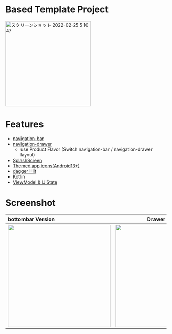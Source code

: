 # Based Template Project

<img width="266" alt="スクリーンショット 2022-02-25 5 10 47" src="https://user-images.githubusercontent.com/16476224/155599842-0873f6d5-1638-43be-b7dd-34f1fe73432f.png">

# Features
- [navigation-bar](https://m3.material.io/components/navigation-bar)
- [navigation-drawer](https://m3.material.io/components/navigation-drawer/overview)
  - use Product Flavor (Switch navigation-bar / navigation-drawer layout) 
- [SplashScreen](https://github.com/LeoAndo/android12-splash-screen)
- [Themed app icons(Android13+)](https://github.com/LeoAndo/android-themed-icon-samples)
- [dagger Hilt](https://developer.android.com/training/dependency-injection/hilt-android?hl=ja)
- Kotlin
- [ViewModel & UiState](https://github.com/LeoAndo/android-app-teaching-material-templates/tree/main/M3ComposeBasicApp/app/src/main/java/com/example/m3composebasicapp/ui/home)

# Screenshot

| bottombar Version | Drawer Version |
|:---|:---:|
|<img src="https://user-images.githubusercontent.com/16476224/157240901-f26fb398-a744-4daa-a24a-451f4a60b83e.png" width=320 /> |<img src="https://user-images.githubusercontent.com/16476224/157240910-35522d1b-8a41-465e-be98-186b7a5fccd7.png" width=320 /> |
